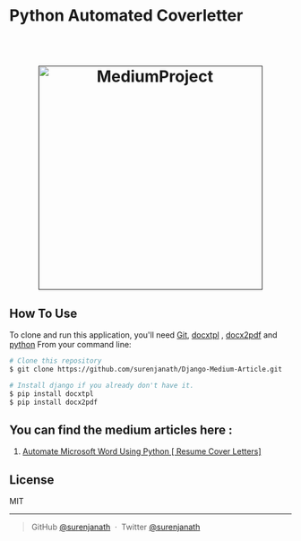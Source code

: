 # Python Automated Coverletter
<h1 align="center">
  <br>
  <a href=""><img src="[[https://raw.githubusercontent.com/surenjanath/Django-Medium-Article/master/Readme_images/Website.png](https://cdn-images-1.medium.com/max/800/1*HU7NU8evW8EGePrmlxOsag.png)](https://miro.medium.com/max/1400/0*NmjLYmP60nJC2YGc)" alt="MediumProject" width="400"></a>
  <br>
</h1>

## How To Use

To clone and run this application, you'll need [Git](https://git-scm.com), [docxtpl](https://pypi.org/project/docxtpl/) , [docx2pdf](https://pypi.org/project/docx2pdf/) and [python](https://www.python.org/) 
From your command line:

```bash
# Clone this repository
$ git clone https://github.com/surenjanath/Django-Medium-Article.git

# Install django if you already don't have it.
$ pip install docxtpl
$ pip install docx2pdf

```

## You can find the medium articles here : 
1. [Automate Microsoft Word Using Python [ Resume Cover Letters]](https://surenjanath.medium.com/automate-microsoft-word-using-python-resume-cover-letters-aed2d9c0894c)


## License

MIT

---

> GitHub [@surenjanath](https://github.com/surenjanath) &nbsp;&middot;&nbsp;
> Twitter [@surenjanath](https://twitter.com/surenjanath)
